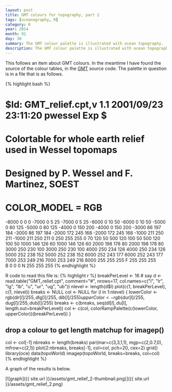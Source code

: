 ```yaml
---
layout: post
title: GMT colours for topography, part 2
tags: [oceanography, R]
category: R
year: 2014
month: 01
day: 30
summary: The GMT colour palette is illustrated with ocean topography.
description: The GMT colour palette is illustrated with ocean topography.
---
```


This follows an item about GMT colours.  In the meantime I have found the
source of the colour tables, in the [GMT](http://www.beamreach.org/maps/gmt/share/cpt/GMT_relief.cpt) source code.  The palette in question is in a file that is as follows.

{% highlight bash %}
#	$Id: GMT_relief.cpt,v 1.1 2001/09/23 23:11:20 pwessel Exp $
#
# Colortable for whole earth relief used in Wessel topomaps
# Designed by P. Wessel and F. Martinez, SOEST
# COLOR_MODEL = RGB
-8000	0	0	0	-7000	0	5	25
-7000	0	5	25	-6000	0	10	50
-6000	0	10	50	-5000	0	80	125
-5000	0	80	125	-4000	0	150	200
-4000	0	150	200	-3000	86	197	184
-3000	86	197	184	-2000	172	245	168
-2000	172	245	168	-1000	211	250	211
-1000	211	250	211	0	250	255	255
0	70	120	50	500	120	100	50
500	120	100	50	1000	146	126	60
1000	146	126	60	2000	198	178	80
2000	198	178	80	3000	250	230	100
3000	250	230	100	4000	250	234	126
4000	250	234	126	5000	252	238	152
5000	252	238	152	6000	252	243	177
6000	252	243	177	7000	253	249	216
7000	253	249	216	8000	255	255	255
F	255	255	255				
B	0	0	0
N	255	255	255
{% endhighlight %}

R code to read this file is:
{% highlight r %}
breakPerLevel <- 16 # say
d <- read.table("GMT_relief.cpt", comment="#", nrows=17,
                col.names=c("l", "lr", "lg", "lb",
                            "u", "ur", "ug", "ub"))
nlevel <- length(d$l)
plot(c(1, breakPerLevel), c(1, nlevel))
breaks <- NULL
col <- NULL
for (l in 1:nlevel) {
    lowerColor <- rgb(d$lr[l]/255, d$lg[l]/255, d$lb[l]/255)
    upperColor <- rgb(d$ur[l]/255, d$ug[l]/255, d$ub[l]/255)
    breaks <- c(breaks, seq(d$l[l], d$u[l], length.out=breakPerLevel))
    col <- c(col, colorRampPalette(c(lowerColor, upperColor))(breakPerLevel))
}
## drop a colour to get length matchup for imagep()
col <- col[-1]
nbreaks <- length(breaks)
par(mar=c(3,3,1,1), mgp=c(2,0.7,0), mfrow=c(2,1))
plot(2:nbreaks, breaks[-1], col=col, pch=20, cex=2)
grid()
library(oce)
data(topoWorld)
imagep(topoWorld, breaks=breaks, col=col)
{% endhighlight %}

A graph of the results is below.

[![graph]({{ site.url }}/assets/gmt_relief_2-thumbnail.png)]({{ site.url }}/assets/gmt_relief_2.png)
